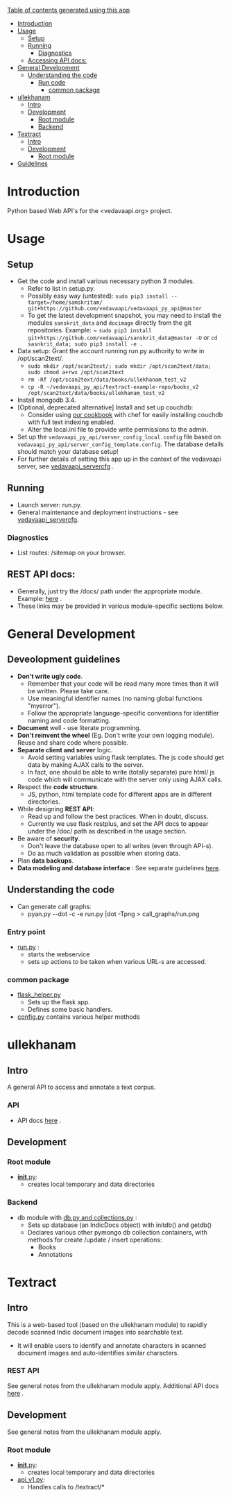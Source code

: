 [Table of contents generated using this app](https://tableofcontents.herokuapp.com)

- [Introduction](#introduction)
- [Usage](#usage)
  - [Setup](#setup)
  - [Running](#running)
    - [Diagnostics](#diagnostics)
  - [Accessing API docs:](#accessing-api-docs)
- [General Development](#general-development)
  - [Understanding the code](#understanding-the-code)
    - [Run code](#run-code)
      - [common package](#common-package)
- [ullekhanam](#ullekhanam)
  - [Intro](#intro)
  - [Development](#development)
    - [Root module](#root-module)
    - [Backend](#backend)
- [Textract](#textract)
  - [Intro](#intro)
  - [Development](#development)
    - [Root module](#root-module)
- [Guidelines](#guidelines)

# Introduction
Python based Web API's for the <vedavaapi.org> project.  

# Usage
## Setup
* Get the code and install various necessary python 3 modules.
  * Refer to list in setup.py.
  * Possibly easy way (untested): `sudo pip3 install --target=/home/samskritam/ git+https://github.com/vedavaapi/vedavaapi_py_api@master`
  * To get the latest development snapshot, you may need to install the modules `sanskrit_data` and `docimage` directly from the git repositories. Example:
    ~ `sudo pip3 install git+https://github.com/vedavaapi/sanskrit_data@master -U` or `cd sasnkrit_data; sudo pip3 install -e .`
* Data setup: Grant the account running run.py authority to write in /opt/scan2text/.
  * `sudo mkdir /opt/scan2text/; sudo mkdir /opt/scan2text/data; sudo chmod a+rwx /opt/scan2text`
  * `rm -Rf /opt/scan2text/data/books/ullekhanam_test_v2`
  * `cp -R ~/vedavaapi_py_api/textract-example-repo/books_v2 /opt/scan2text/data/books/ullekhanam_test_v2`
* Install mongodb 3.4.
* [Optional, deprecated alternative] Install and set up couchdb:
  * Consider using [our cookbook](https://github.com/vedavaapi/vedavaapi-chef) with chef for easily installing couchdb with full text indexing enabled.
  * Alter the local.ini file to provide write permissions to the admin.
* Set up the `vedavaapi_py_api/server_config_local.config` file based on  `vedavaapi_py_api/server_config_template.config`. The database details should match your database setup!
* For further details of setting this app up in the context of the vedavaapi server, see [vedavaapi_servercfg](https://github.com/vedavaapi/vedavaapi-misc) .

## Running
* Launch server: run.py.
* General maintenance and deployment instructions - see [vedavaapi_servercfg](https://github.com/vedavaapi/vedavaapi-misc).

### Diagnostics
* List routes: /sitemap on your browser.

## REST API docs:
- Generally, just try the /docs/ path under the appropriate module. Example: [here](http://api.vedavaapi.org/py/textract/docs) .
- These links may be provided in various module-specific sections below.

# General Development
## Deveolopment guidelines
* **Don't write ugly code**.
  * Remember that your code will be read many more times than it will be written. Please take care.
  * Use meaningful identifier names (no naming global functions "myerror").
  * Follow the appropriate language-specific conventions for identifier naming and code formatting.
* **Document** well - use literate programming.
* **Don't reinvent the wheel** (Eg. Don't write your own logging module). Reuse and share code where possible.
* **Separate client and server** logic.
  * Avoid setting variables using flask templates. The js code should get data by making AJAX calls to the server.
  * In fact, one should be able to write (totally separate) pure html/ js code which will communicate with the server only using AJAX calls.
* Respect the **code structure**.
  * JS, python, html template code for different apps are in different directories.
* While designing **REST API**:
  * Read up and follow the best practices. When in doubt, discuss.
  * Currently we use flask restplus, and set the API docs to appear under the /doc/ path as described in the usage section.
* Be aware of **security**.
  * Don't leave the database open to all writes (even through API-s).
  * Do as much validation as possible when storing data.
* Plan **data backups**.
* **Data modeling and database interface** : See separate guidelines [here](https://github.com/vedavaapi/sanskrit_data).

## Understanding the code
* Can generate call graphs:
  * pyan.py --dot -c -e run.py |dot -Tpng > call_graphs/run.png

### Entry point
* [run.py]() :
  * starts the webservice
  * sets up actions to be taken when various URL-s are accessed.

### common package
* [flask_helper.py]()
  * Sets up the flask app.
  * Defines some basic handlers.
* [config.py]() contains various helper methods

# ullekhanam
## Intro
A general API to access and annotate a text corpus.

### API
- API docs [here](http://api.vedavaapi.org/py/ullekhanam/docs) .

## Development
### Root module
* [__init__.py]():
  * creates local temporary and data directories

### Backend
* db module with [db.py and collections.py]() :
  * Sets up database (an IndicDocs object) with initdb() and getdb()
  * Declares various other pymongo db collection containers, with methods for create /update / insert operations:
    * Books
    * Annotations

# Textract
## Intro
This is a web-based tool (based on the ullekhanam module) to rapidly decode scanned Indic document images into searchable text.

- It will enable users to identify and annotate characters in scanned document images and auto-identifies similar characters.

### REST API
See general notes from the ullekhanam module apply. Additional API docs [here](http://api.vedavaapi.org/py/textract/docs) .

## Development
See general notes from the ullekhanam module apply.

### Root module
* [__init__.py]():
  * creates local temporary and data directories
* [api_v1.py]():
  * Handles calls to /textract/*
